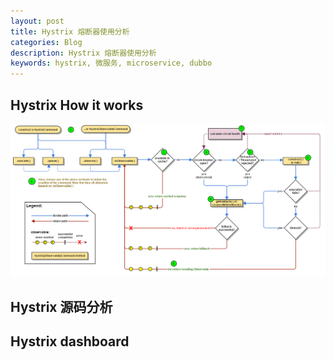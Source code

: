 ```yaml
---
layout: post
title: Hystrix 熔断器使用分析
categories: Blog
description: Hystrix 熔断器使用分析
keywords: hystrix, 微服务, microservice, dubbo
---
```


## Hystrix How it works

![](/images/blog/hystrix-command-flow-chart.png)

## Hystrix 源码分析

## Hystrix dashboard

